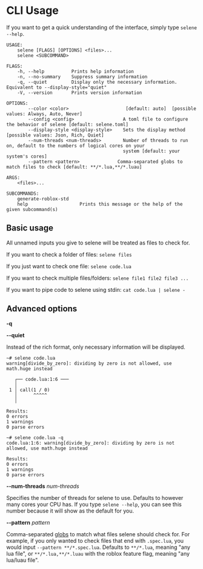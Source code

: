 # CLI Usage
If you want to get a quick understanding of the interface, simply type `selene --help`.

```
USAGE:
    selene [FLAGS] [OPTIONS] <files>...
    selene <SUBCOMMAND>

FLAGS:
    -h, --help          Prints help information
    -n, --no-summary    Suppress summary information
    -q, --quiet         Display only the necessary information. Equivalent to --display-style="quiet"
    -V, --version       Prints version information

OPTIONS:
        --color <color>                     [default: auto]  [possible values: Always, Auto, Never]
        --config <config>                  A toml file to configure the behavior of selene [default: selene.toml]
        --display-style <display-style>    Sets the display method [possible values: Json, Rich, Quiet]
        --num-threads <num-threads>        Number of threads to run on, default to the numbers of logical cores on your
                                           system [default: your system's cores]
        --pattern <pattern>              Comma-separated globs to match files to check [default: **/*.lua,**/*.luau]

ARGS:
    <files>...

SUBCOMMANDS:
    generate-roblox-std
    help                   Prints this message or the help of the given subcommand(s)
```

## Basic usage

All unnamed inputs you give to selene will be treated as files to check for.

If you want to check a folder of files: `selene files`

If you just want to check one file: `selene code.lua`

If you want to check multiple files/folders: `selene file1 file2 file3 ...`

If you want to pipe code to selene using stdin: `cat code.lua | selene -`

## Advanced options

**-q**

**--quiet**

Instead of the rich format, only necessary information will be displayed.

```
~# selene code.lua
warning[divide_by_zero]: dividing by zero is not allowed, use math.huge instead

   ┌── code.lua:1:6 ───
   │
 1 │ call(1 / 0)
   │      ^^^^^
   │

Results:
0 errors
1 warnings
0 parse errors

~# selene code.lua -q
code.lua:1:6: warning[divide_by_zero]: dividing by zero is not allowed, use math.huge instead

Results:
0 errors
1 warnings
0 parse errors
```

**--num-threads** *num-threads*

Specifies the number of threads for selene to use. Defaults to however many cores your CPU has. If you type `selene --help`, you can see this number because it will show as the default for you.

**--pattern** *pattern*

Comma-separated [globs](https://en.wikipedia.org/wiki/Glob_(programming)) to match what files selene should check for. For example, if you only wanted to check files that end with `.spec.lua`, you would input `--pattern **/*.spec.lua`. Defaults to `**/*.lua`, meaning "any lua file", or `**/*.lua,**/*.luau` with the roblox feature flag, meaning "any lua/luau file".
